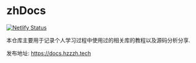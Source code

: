 # zhDocs

[![Netlify Status](https://api.netlify.com/api/v1/badges/1249c6f4-71c3-4983-a0a0-718cc7cf98ed/deploy-status)](https://app.netlify.com/sites/howecanvas/deploys)

本仓库主要用于记录个人学习过程中使用过的相关库的教程以及源码分析分享.

发布地址: https://docs.hzzzh.tech
